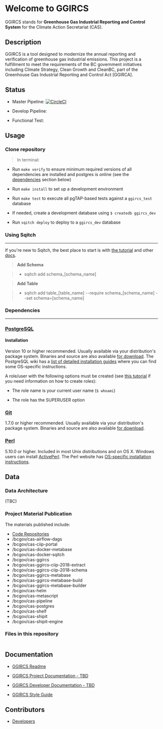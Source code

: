 
# Welcome to GGIRCS



GGIRCS stands for **Greenhouse Gas Industrial Reporting and Control System** for the Climate Action Secretariat (CAS).




## Description



GGIRCS is a tool designed to modernize the annual reporting and verification of greenhouse gas industrial emissions. This project is a fulfillment to meet the requirements of the BC government initiatives including Climate Strategy, Clean Growth and CleanBC, part of the Greenhouse Gas Industrial Reporting and Control Act [GGIRCA].



## Status

* Master Pipeline: [![CircleCI](https://circleci.com/gh/bcgov/cas-ggircs/tree/master.svg?style=shield)](https://circleci.com/gh/bcgov/cas-ggircs/tree/master)



* Develop Pipeline:

* Functional Test:



## Usage

### Clone repository

> In terminal:

- Run `make verify` to ensure minimum required versions of all dependencies are installed and postgres is online (see the [dependencies](#Dependencies) section below)

- Run `make install` to set up a development environment

- Run `make test` to execute all pgTAP-based tests against a `ggircs_test` database

- If needed, create a development database using `$ createdb ggircs_dev`

- Run `sqitch deploy` to deploy to a `ggircs_dev` database



### Using Sqitch

------------

If you're new to Sqitch, the best place to start is with [the tutorial](https://github.com/sqitchers/sqitch/blob/master/lib/sqitchtutorial.pod) and other [docs](https://sqitch.org/docs/).



> **Add Schema**

> - sqitch add schema_[schema_name]



> **Add Table**

> - sqitch add table_[table_name] --require schema_[schema_name] --set schema=[schema_name]



### Dependencies

------------

### [PostgreSQL](http://www.postgresql.org/)



#### Installation



Version 10 or higher recommended. Usually available via your distribution's package system. Binaries and source are also available [for download](http://www.postgresql.org/download/). The PostgreSQL wiki has a [list of detailed installation guides](https://wiki.postgresql.org/wiki/Detailed_installation_guides) where you can find some OS-specific instructions.



A role/user with the following options must be created (see [this tutorial](https://tableplus.io/blog/2018/10/how-to-create-superuser-in-postgresql.html) if you need information on how to create roles):

- The role name is your current user name (`$ whoami`)

- The role has the SUPERUSER option



### [Git](http://git-scm.com)



1.7.0 or higher recommended. Usually available via your distribution's package system. Binaries and source are also available [for download](http://git-scm.com/downloads).



### [Perl](http://perl.org/)



5.10.0 or higher. Included in most Unix distributions and on OS X. Windows users can install [ActivePerl](http://www.activestate.com/activeperl/downloads). The Perl website has [OS-specific installation instructions](https://learn.perl.org/installing/).






## Data

### Data Architecture



(TBC)



### Project Material Publication

The materials published include:

- [Code Repositories](https://github.com/bcgov?utf8=%E2%9C%93&q=cas&type=&language=)
 - /bcgov/cas-airflow-dags
 - /bcgov/cas-ciip-portal
 - /bcgov/cas-docker-metabase
 - /bcgov/cas-docker-sqitch
 - /bcgov/cas-ggircs
 - /bcgov/cas-ggircs-ciip-2018-extract
 - /bcgov/cas-ggircs-ciip-2018-schema
 - /bcgov/cas-ggircs-metabase
 - /bcgov/cas-ggircs-metabase-build
 - /bcgov/cas-ggircs-metabase-builder
 - /bcgov/cas-helm
 - /bcgov/cas-metascript
 - /bcgov/cas-pipeline
 - /bcgov/cas-postgres
 - /bcgov/cas-shelf
 - /bcgov/cas-shipit
 - /bcgov/cas-shipit-engine





### Files in this repository

```

```




## Documentation

- [GGIRCS Readme](https://raw.githubusercontent.com/bcgov/cas-ggircs/develop/Readme.md)

- [GGIRCS Project Documentation - TBD](https://github.com/bcgov/cas-ggircs/wiki)

- [GGIRCS Developer Documentation - TBD](https://github.com/bcgov/cas-ggircs-docs/)

- [GGIRCS Style Guide](https://developer.gov.bc.ca/components)



## Contributors

- [Developers](https://github.com/bcgov/cas-ggircs/graphs/contributors)
